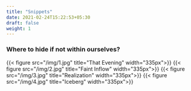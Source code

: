 ```yaml
---
title: "Snippets"
date: 2021-02-24T15:22:53+05:30
draft: false
weight: 1
---
```


### Where to hide if not within ourselves?

{{< figure src="/img/1.jpg" title="That Evening" width="335px">}}
{{< figure src="/img/2.jpg" title="Faint Inflow" width="335px">}}
{{< figure src="/img/3.jpg" title="Realization" width="335px">}}
{{< figure src="/img/4.jpg" title="Iceberg" width="335px">}}
